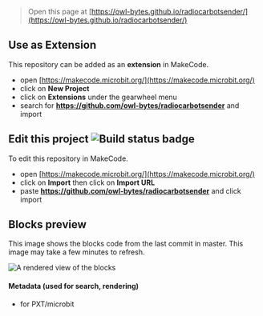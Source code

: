 
> Open this page at [https://owl-bytes.github.io/radiocarbotsender/](https://owl-bytes.github.io/radiocarbotsender/)

## Use as Extension

This repository can be added as an **extension** in MakeCode.

* open [https://makecode.microbit.org/](https://makecode.microbit.org/)
* click on **New Project**
* click on **Extensions** under the gearwheel menu
* search for **https://github.com/owl-bytes/radiocarbotsender** and import

## Edit this project ![Build status badge](https://github.com/owl-bytes/radiocarbotsender/workflows/MakeCode/badge.svg)

To edit this repository in MakeCode.

* open [https://makecode.microbit.org/](https://makecode.microbit.org/)
* click on **Import** then click on **Import URL**
* paste **https://github.com/owl-bytes/radiocarbotsender** and click import

## Blocks preview

This image shows the blocks code from the last commit in master.
This image may take a few minutes to refresh.

![A rendered view of the blocks](https://github.com/owl-bytes/radiocarbotsender/raw/master/.github/makecode/blocks.png)

#### Metadata (used for search, rendering)

* for PXT/microbit
<script src="https://makecode.com/gh-pages-embed.js"></script><script>makeCodeRender("{{ site.makecode.home_url }}", "{{ site.github.owner_name }}/{{ site.github.repository_name }}");</script>
